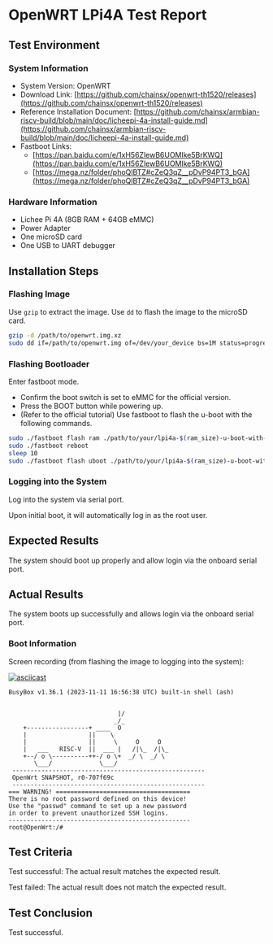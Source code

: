 # OpenWRT LPi4A Test Report

## Test Environment

### System Information

- System Version: OpenWRT
- Download Link: [https://github.com/chainsx/openwrt-th1520/releases](https://github.com/chainsx/openwrt-th1520/releases)
- Reference Installation Document: [https://github.com/chainsx/armbian-riscv-build/blob/main/doc/licheepi-4a-install-guide.md](https://github.com/chainsx/armbian-riscv-build/blob/main/doc/licheepi-4a-install-guide.md)
- Fastboot Links:
    - [https://pan.baidu.com/e/1xH56ZlewB6UOMlke5BrKWQ](https://pan.baidu.com/e/1xH56ZlewB6UOMlke5BrKWQ)
    - [https://mega.nz/folder/phoQlBTZ#cZeQ3qZ__pDvP94PT3_bGA](https://mega.nz/folder/phoQlBTZ#cZeQ3qZ__pDvP94PT3_bGA)

### Hardware Information

- Lichee Pi 4A (8GB RAM + 64GB eMMC)
- Power Adapter
- One microSD card
- One USB to UART debugger

## Installation Steps

### Flashing Image

Use `gzip` to extract the image.
Use `dd` to flash the image to the microSD card.

```bash
gzip -d /path/to/openwrt.img.xz
sudo dd if=/path/to/openwrt.img of=/dev/your_device bs=1M status=progress
```

### Flashing Bootloader

Enter fastboot mode.
- Confirm the boot switch is set to eMMC for the official version.
- Press the BOOT button while powering up.
- (Refer to the official tutorial)
Use fastboot to flash the u-boot with the following commands.

```bash
sudo ./fastboot flash ram ./path/to/your/lpi4a-$(ram_size)-u-boot-with-spl.bin
sudo ./fastboot reboot
sleep 10
sudo ./fastboot flash uboot ./path/to/your/lpi4a-$(ram_size)-u-boot-with-spl.bin
```

### Logging into the System

Log into the system via serial port.

Upon initial boot, it will automatically log in as the root user.

## Expected Results

The system should boot up properly and allow login via the onboard serial port.

## Actual Results

The system boots up successfully and allows login via the onboard serial port.

### Boot Information

Screen recording (from flashing the image to logging into the system):

[![asciicast](https://asciinema.org/a/DNRiqiUpdDxlAWHnSkQTvqsNt.svg)](https://asciinema.org/a/DNRiqiUpdDxlAWHnSkQTvqsNt)

```log
BusyBox v1.36.1 (2023-11-11 16:56:38 UTC) built-in shell (ash)


                              |/
                             _/_
    +-----------------+ ____  O
    |                 ||    \
    |                 ||     \     O     O
    |   ___   RISC-V  ||  ___ |   /|\_  /|\_
    +--/ o \----------++-/ o \+  _/ \  _/ \
       \___/             \___/
 -----------------------------------------------------
 OpenWrt SNAPSHOT, r0-707f69c
 -----------------------------------------------------
=== WARNING! =====================================
There is no root password defined on this device!
Use the "passwd" command to set up a new password
in order to prevent unauthorized SSH logins.
--------------------------------------------------
root@OpenWrt:/# 

```

## Test Criteria

Test successful: The actual result matches the expected result.

Test failed: The actual result does not match the expected result.

## Test Conclusion

Test successful.
